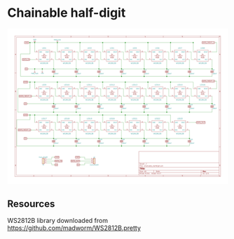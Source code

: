# Chainable half-digit

![Schematic](./images/chainable_halfdigit.sch.svg)

## Resources

WS2812B library downloaded from https://github.com/madworm/WS2812B.pretty